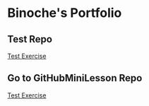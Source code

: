 # Binoche's Portfolio
## Test Repo
<a href="https://binocheli.github.io/test/">Test Exercise</a>

## Go to GitHubMiniLesson Repo
<a href="https://binocheli.github.io/GitHubMiniLesson/">Test Exercise</a>
